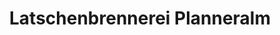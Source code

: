 ---
title: "Latschenbrennerei Planneralm"
url: /irdning-donnersbachtal/latschenbrennerei-planneralm/
shop: Kräuter
---